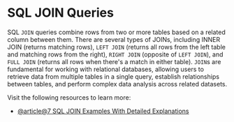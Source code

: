 # SQL JOIN Queries

SQL `JOIN` queries combine rows from two or more tables based on a related column between them. There are several types of JOINs, including INNER JOIN (returns matching rows), `LEFT JOIN` (returns all rows from the left table and matching rows from the right), `RIGHT JOIN` (opposite of `LEFT JOIN`), and `FULL JOIN` (returns all rows when there's a match in either table). `JOIN`s are fundamental for working with relational databases, allowing users to retrieve data from multiple tables in a single query, establish relationships between tables, and perform complex data analysis across related datasets.

Visit the following resources to learn more:

- [@article@7 SQL JOIN Examples With Detailed Explanations](https://learnsql.com/blog/sql-join-examples-with-explanations/)